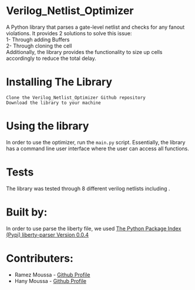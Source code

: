 # Verilog_Netlist_Optimizer
A Python library that parses a gate-level netlist and checks for any fanout violations. It provides 2 solutions to solve this issue:<br />
  1- Through adding Buffers<br />
  2- Through cloning the cell<br />
Additionally, the library provides the functionality to size up cells accordingly to reduce the total delay.

# Installing The Library
   ```
   Clone the Verilog_Netlist_Optimizer Github repository
   Download the library to your machine
   ```
# Using the library
In order to use the optimizer, run the `main.py` script. Essentially, the library has a command line user interface where the user can access all functions.

# Tests
The library was tested through 8 different verilog netlists including .

# Built by:
  In order to use parse the liberty file, we used [The Python Package Index (Pypi) liberty-parser Version 0.0.4](https://pypi.org/project/liberty-parser/)
  
# Contributers:
  * Ramez Moussa - [Github Profile](https://github.com/ramezmoussa)
  * Hany Moussa - [Github Profile](https://github.com/hanymoussa)
  
